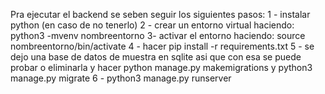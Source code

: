 Pra ejecutar el backend se seben seguir los siguientes pasos:
1 - instalar python (en caso de no tenerlo)
2 - crear un entorno virtual haciendo: python3 -mvenv nombreentorno
3- activar el entorno haciendo: source nombreentorno/bin/activate
4 - hacer pip install -r requirements.txt
5 - se dejo una base de datos de muestra en sqlite asi que con esa se puede probar o eliminarla y hacer python manage.py makemigrations y python3 manage.py migrate
6 - python3 manage.py runserver
